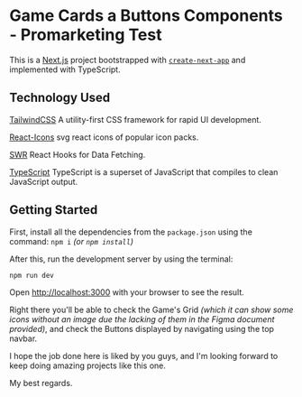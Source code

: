# Game Cards a Buttons Components - Promarketing Test

This is a [Next.js](https://nextjs.org/) project bootstrapped with [`create-next-app`](https://github.com/vercel/next.js/tree/canary/packages/create-next-app) and implemented with TypeScript.

## Technology Used

[TailwindCSS](https://github.com/tailwindlabs/tailwindcss) A utility-first CSS framework for rapid UI development.

[React-Icons](https://github.com/react-icons/react-icons) svg react icons of popular icon packs.

[SWR](https://github.com/vercel/swr) React Hooks for Data Fetching.

[TypeScript](https://github.com/microsoft/TypeScript/) TypeScript is a superset of JavaScript that compiles to clean JavaScript output.

## Getting Started

First, install all the dependencies from the `package.json` using the command: `npm i` _(or `npm install`)_

After this, run the development server by using the terminal:

```bash
npm run dev
```

Open [http://localhost:3000](http://localhost:3000) with your browser to see the result.

Right there you'll be able to check the Game's Grid _(which it can show some icons without an image due the lacking of them in the Figma document provided)_, and check the Buttons displayed by navigating using the top navbar.

I hope the job done here is liked by you guys, and I'm looking forward to keep doing amazing projects like this one.

My best regards.

